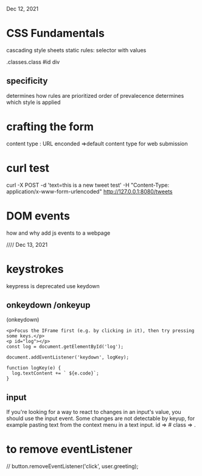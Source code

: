Dec 12, 2021

# CSS Fundamentals

cascading style sheets
static rules: selector with values

.classes.class
#id
div

## specificity 
determines how rules are prioritized
order of prevalecence determines which style is applied  

# crafting the form
content type : URL enconded =>default content type for web submission


# curl test
curl -X POST -d 'text=this is a new tweet test' -H "Content-Type: application/x-www-form-urlencoded" http://127.0.0.1:8080/tweets

# DOM events
how and why add js events to a webpage


//// 
Dec 13, 2021
# keystrokes
keypress is deprecated
use keydown 
## onkeydown /onkeyup
(onkeydown)
```
<p>Focus the IFrame first (e.g. by clicking in it), then try pressing some keys.</p>
<p id="log"></p>
const log = document.getElementById('log');

document.addEventListener('keydown', logKey);

function logKey(e) {
  log.textContent += ` ${e.code}`;
}
```
## input
 If you're looking for a way to react to changes in an input's value, you should use the input event. Some changes are not detectable by keyup, for example pasting text from the context menu in a text input.
 id => #
 class => .

 # to remove eventListener 
  // button.removeEventListener('click', user.greeting);
